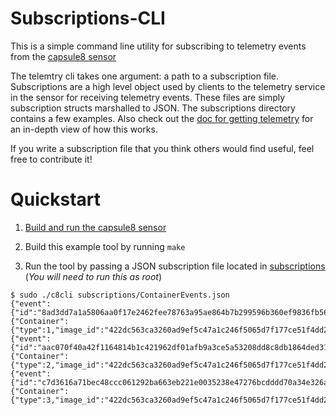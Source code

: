 # Subscriptions-CLI

This is a simple command line utility for subscribing to telemetry events from the [capsule8 sensor](https://github.com/capsule8/capsule8/)

The telemtry cli takes one argument: a path to a subscription file. Subscriptions are a high level object used by clients to the telemetry service
in the sensor for receiving telemetry events. These files are simply subscription structs marshalled to JSON. The subscriptions directory
contains a few examples. Also check out the [doc for getting telemetry](../../docs/Getting-Telemetry.md) for an in-depth view of how this works.

If you write a subscription file that you think others would find useful, feel free to contribute it!

# Quickstart

1) [Build and run the capsule8 sensor](../../README.md#Quickstart)

2) Build this example tool by running `make`

3) Run the tool by passing a JSON subscription file located in [subscriptions](./subscriptions) (*You will need to run this as root*)

```
$ sudo ./c8cli subscriptions/ContainerEvents.json 
{"event":{"id":"8ad3dd7a1a5806aa0f17e2462fee78763a95ae864b7b299596b360ef9836fb56","container_id":"64ed276626f484c5855311b273f83b351fdcad114192dc71ae4078e67fc2583d","sensor_id":"589ec097c0dd8528da31afcc088f2dadef2d6b19907c576543bbf8fd638b9fa0","sensor_sequence_number":22,"sensor_monotime_nanos":1518972566976649118,"Event":{"Container":{"type":1,"image_id":"422dc563ca3260ad9ef5c47a1c246f5065d7f177ce51f4dd208efd82967ff182","image_name":"fedora"}},"cpu":2}}
{"event":{"id":"aac070f40a42f1164814b1c421962df01afb9a3ce5a53208dd8c8db1864ded31","container_id":"64ed276626f484c5855311b273f83b351fdcad114192dc71ae4078e67fc2583d","sensor_id":"589ec097c0dd8528da31afcc088f2dadef2d6b19907c576543bbf8fd638b9fa0","sensor_sequence_number":24,"sensor_monotime_nanos":1518972567223518433,"Event":{"Container":{"type":2,"image_id":"422dc563ca3260ad9ef5c47a1c246f5065d7f177ce51f4dd208efd82967ff182","image_name":"fedora","host_pid":29209}},"cpu":2}}
{"event":{"id":"c7d3616a71bec48ccc061292ba663eb221e0035238e47276bcdddd70a34e326a","container_id":"64ed276626f484c5855311b273f83b351fdcad114192dc71ae4078e67fc2583d","sensor_id":"589ec097c0dd8528da31afcc088f2dadef2d6b19907c576543bbf8fd638b9fa0","sensor_sequence_number":25,"sensor_monotime_nanos":1518972574338632237,"Event":{"Container":{"type":3,"image_id":"422dc563ca3260ad9ef5c47a1c246f5065d7f177ce51f4dd208efd82967ff182","image_name":"fedora"}},"cpu":2}}
```
